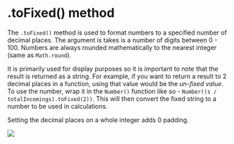 # .toFixed() method

The <code>.toFixed()</code> method is used to format numbers to a specified number of decimal places. The argument is takes is a number of digits between 0 - 100. Numbers are always rounded mathematically to the nearest integer (same as <code>Math.round</code>).

It is primarily used for display purposes so it is important to note that the result is returned as a <emphasis>string</emphasis>. For example, if you want to return a result to 2 decimal places in a function, using that value would be the <i>un-fixed value</i>. To use the number, wrap it in the <code>Number()</code> function like so - <code>Number((s / totalIncomings).toFixed(2))</code>. This will then convert the fixed string to a number to be used in calculations.

Setting the decimal places on a whole integer adds 0 padding.

![](/assets/to-fixed.png)
